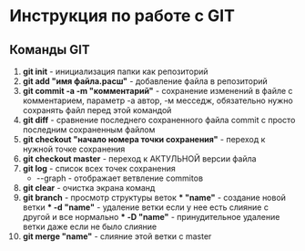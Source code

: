 # Инструкция по работе с GIT
## Команды GIT

1. **git init** - инициализация папки как репозиторий
2. **git add "имя файла.расш"** - добавление файла в репозиторий
3. **git commit -a -m "комментарий"** -  сохранение изменений в файле с комментарием, параметр -а автор, -м месседж, обязательно нужно сохранять файл перед этой командой
4. **git diff** - сравнение последнего сохраненного файла commit с просто последним сохраненным файлом
5. **git checkout "начало номера точки сохранения"** - переход к нужной точке сохранения
6. **git checkout master** - переход к АКТУЛЬНОЙ версии файла
7. **git log** - список всех точек сохранения
    * --graph - отображает ветвление commitов
8. **git clear** - очистка экрана команд
9. **git branch** - просмотр структуры веток
    __* "name"__ - создание новой ветки
    __* -d "name"__ - удаление ветки если у нее есть слияние с другой и все нормально
    __* -D "name"__ - принудительное удаление ветки даже если не было слияние
10. **git merge "name"** - слияние этой ветки с master